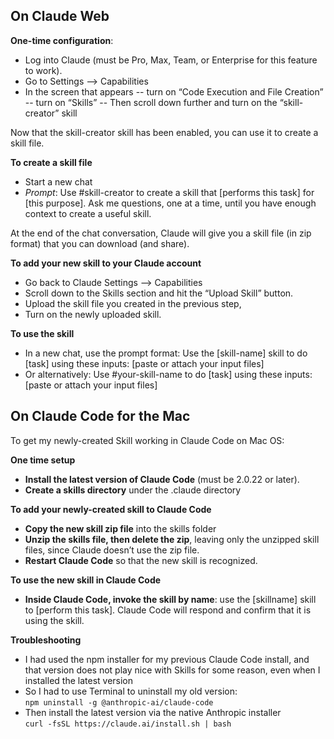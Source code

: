 ## On Claude Web

**One-time configuration**:
- Log into Claude (must be Pro, Max, Team, or Enterprise for this feature to work).
- Go to Settings --> Capabilities
- In the screen that appears
   -- turn on “Code Execution and File Creation”
   -- turn on “Skills”
   -- Then scroll down further and turn on the “skill-creator” skill

Now that the skill-creator skill has been enabled, you can use it to create a skill file.

**To create a skill file**
- Start a new chat
- *Prompt*: Use #skill-creator to create a skill that [performs this task] for [this purpose]. Ask me questions, one at a time, until you have enough context to create a useful skill.

At the end of the chat conversation, Claude will give you a skill file (in zip format) that you can download (and share).

**To add your new skill to your Claude account**
- Go back to Claude Settings --> Capabilities
- Scroll down to the Skills section and hit the “Upload Skill” button.
- Upload the skill file you created in the previous step,
- Turn on the newly uploaded skill.

**To use the skill**
- In a new chat, use the prompt format: Use the [skill-name] skill to do [task] using these inputs: [paste or attach your input files]
- Or alternatively: Use #your-skill-name to do [task] using these inputs: [paste or attach your input files]

## On Claude Code for the Mac

To get my newly-created Skill working in Claude Code on Mac OS:

**One time setup**
- **Install the latest version of Claude Code** (must be 2.0.22 or later).
- **Create a skills directory** under the .claude directory

**To add your newly-created skill to Claude Code**
- **Copy the new skill zip file** into the skills folder
- **Unzip the skills file, then delete the zip**, leaving only the unzipped skill files, since Claude doesn’t use the zip file.
- **Restart Claude Code** so that the new skill is recognized.

**To use the new skill in Claude Code**
- **Inside Claude Code, invoke the skill by name**: use the [skillname] skill to [perform this task]. Claude Code will respond and confirm that it is using the skill.

**Troubleshooting**
- I had used the npm installer for my previous Claude Code install, and that version does not play nice with Skills for some reason, even when I installed the latest version
- So I had to use Terminal to uninstall my old version:\
`npm uninstall -g @anthropic-ai/claude-code` 
- Then install the latest version via the native Anthropic installer\
`curl -fsSL https://claude.ai/install.sh | bash`
